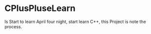 # CPlusPluseLearn
Is Start to learn
April four night, start learn C++, this Project is note the process.
